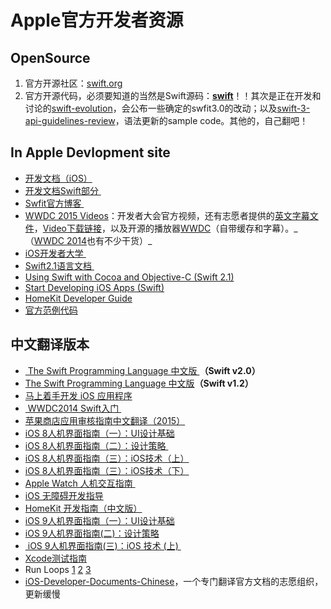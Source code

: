 # Apple官方开发者资源

## OpenSource
1. 官方开源社区：[swift.org][1]
2. 官方开源代码，必须要知道的当然是Swift源码：[**swift**][2]！！其次是正在开发和讨论的[swift-evolution][3]，会公布一些确定的swfit3.0的改动；以及[swift-3-api-guidelines-review][4]，语法更新的sample code。其他的，自己翻吧！

## In Apple Devlopment site
- [开发文档（iOS）][5]
- [开发文档Swift部分 ][6]
- [Swfit官方博客 ][7]
- [WWDC 2015 Videos][8]：开发者大会官方视频，还有志愿者提供的[英文字幕文件][9]，[Video下载链接][10]，以及开源的播放器[WWDC][11]（自带缓存和字幕）。\_（[WWDC 2014][12]也有不少干货）\_
- [iOS开发者大学 ][13]
- [Swift2.1语言文档 ][14]
- [Using Swift with Cocoa and Objective-C (Swift 2.1)][15]
- [Start Developing iOS Apps (Swift)][16]
- [HomeKit Developer Guide][17]
- [官方范例代码][18]　

## 中文翻译版本
- [ The Swift Programming Language 中文版 ][19]**（Swift v2.0）**
- [The Swift Programming Language 中文版][20]**（Swift v1.2）**
- [马上着手开发 iOS 应用程序][21]
- [ WWDC2014 Swift入门 ][22]
- [苹果商店应用审核指南中文翻译（2015）][23]
- [iOS 8人机界面指南（一）：UI设计基础][24]
- [iOS 8人机界面指南（二）：设计策略 ][25]
- [iOS 8人机界面指南（三）：iOS技术（上）][26]
- [iOS 8人机界面指南（三）：iOS技术（下）][27]
- [Apple Watch 人机交互指南 ][28]
- [iOS 无障碍开发指导][29]
- [HomeKit 开发指南（中文版）][30]
- [iOS 9人机界面指南（一）：UI设计基础][31]
- [iOS 9人机界面指南(二)：设计策略][32]
- [ iOS 9人机界面指南(三)：iOS 技术 (上) ][33]
- [Xcode测试指南][34]
- Run Loops [1][35] [2][36] [3][37] 
- [iOS-Developer-Documents-Chinese][38]，一个专门翻译官方文档的志愿组织，更新缓慢

[1]:	http://swift.org/ "swift.org"
[2]:	https://github.com/apple/swift "swift"
[3]:	https://github.com/apple/swift-evolution "swift-evolution"
[4]:	https://github.com/apple/swift-3-api-guidelines-review "swift-3-api-guidelines-review"
[5]:	https://developer.apple.com/library/ios/navigation/
[6]:	https://developer.apple.com/library/prerelease/ios/navigation/#section=Topics&topic=Swift
[7]:	https://developer.apple.com/swift/blog/
[8]:	https://developer.apple.com/videos/wwdc2015/
[9]:	https://github.com/qiaoxueshi/WWDC_2015_Video_Subtitle
[10]:	https://github.com/6david9/WWDC2015
[11]:	https://github.com/insidegui/WWDC "WWDC"
[12]:	https://developer.apple.com/videos/wwdc2014/
[13]:	https://developer.apple.com/programs/ios/university/
[14]:	https://developer.apple.com/library/prerelease/ios/documentation/Swift/Conceptual/Swift_Programming_Language/index.html#//apple_ref/doc/uid/TP40014097
[15]:	https://developer.apple.com/library/prerelease/ios/documentation/Swift/Conceptual/BuildingCocoaApps/index.html#//apple_ref/doc/uid/TP40014216
[16]:	https://developer.apple.com/library/prerelease/ios/referencelibrary/GettingStarted/DevelopiOSAppsSwift/index.html#//apple_ref/doc/uid/TP40015214
[17]:	https://developer.apple.com/library/ios/documentation/NetworkingInternet/Conceptual/HomeKitDeveloperGuide/Introduction/Introduction.html "HomeKit Developer Guide"
[18]:	https://developer.apple.com/library/ios/navigation/#section=Resource%20Types&topic=Sample%20Code
[19]:	http://wiki.jikexueyuan.com/project/swift/
[20]:	https://siemenliu.gitbooks.io/the-swift-programming-language-in-chinese/content/src/chapter1/01_About_Swift.html
[21]:	http://wiki.jikexueyuan.com/project/ios-developer-library/
[22]:	http://v.youku.com/v_show/id_XNzI1MTQ5NzYw.html
[23]:	http://www.asotops.com/article-8-1.html
[24]:	http://isux.tencent.com/ios8-human-interface-guidelines.html
[25]:	http://isux.tencent.com/ios8-human-interface-guidelines-design-strategies.html
[26]:	http://isux.tencent.com/ios8-human-interface-guidelines-technology-html.html
[27]:	http://isux.tencent.com/ios8-human-interface-guidelines-technology.html
[28]:	http://wiki.jikexueyuan.com/project/apple-watch-human-interface-guidelines/
[29]:	https://numbbbbb.gitbooks.io/ios-accessibility-programming-guide-in-chinese/content/
[30]:	http://www.cocoachina.com/ios/20150324/11411.html "HomeKit 开发指南（中文版）"
[31]:	http://isux.tencent.com/ios9-guideline-ch1.html
[32]:	http://isux.tencent.com/ios9-guideline-ch2.html "[ISUX译]iOS 9人机界面指南(二)：设计策略"
[33]:	http://isux.tencent.com/ios9-guideline-ch3-1.html "[ISUX译]iOS 9人机界面指南(三)：iOS 技术 (上)"
[34]:	https://github.com/CocoaChinaTranslationTeam/TestingWithXcodeDocsCN
[35]:	http://pandara.xyz/2015/12/17/Run%20Loops/ "Run Loops"
[36]:	http://pandara.xyz/2015/12/18/runloop2/
[37]:	http://pandara.xyz/2015/12/21/run_loop_3/
[38]:	https://github.com/iOS-Developer-Documents-Chinese/iOS-Developer-Documents-Chinese
